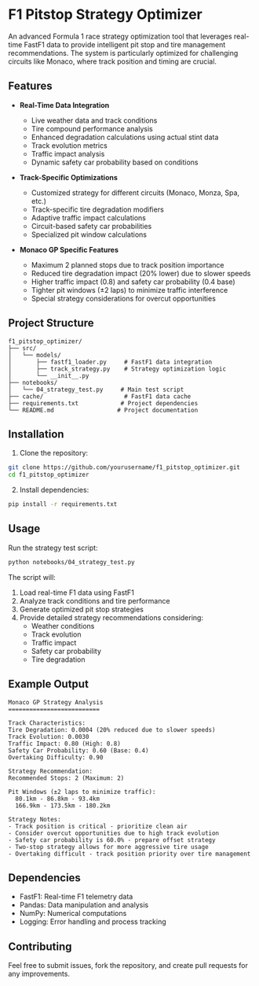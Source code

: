 # F1 Pitstop Strategy Optimizer

An advanced Formula 1 race strategy optimization tool that leverages real-time FastF1 data to provide intelligent pit stop and tire management recommendations. The system is particularly optimized for challenging circuits like Monaco, where track position and timing are crucial.

## Features

- **Real-Time Data Integration**
  - Live weather data and track conditions
  - Tire compound performance analysis
  - Enhanced degradation calculations using actual stint data
  - Track evolution metrics
  - Traffic impact analysis
  - Dynamic safety car probability based on conditions

- **Track-Specific Optimizations**
  - Customized strategy for different circuits (Monaco, Monza, Spa, etc.)
  - Track-specific tire degradation modifiers
  - Adaptive traffic impact calculations
  - Circuit-based safety car probabilities
  - Specialized pit window calculations

- **Monaco GP Specific Features**
  - Maximum 2 planned stops due to track position importance
  - Reduced tire degradation impact (20% lower) due to slower speeds
  - Higher traffic impact (0.8) and safety car probability (0.4 base)
  - Tighter pit windows (±2 laps) to minimize traffic interference
  - Special strategy considerations for overcut opportunities

## Project Structure

```
f1_pitstop_optimizer/
├── src/
│   └── models/
│       ├── fastf1_loader.py     # FastF1 data integration
│       ├── track_strategy.py    # Strategy optimization logic
│       └── __init__.py
├── notebooks/
│   └── 04_strategy_test.py     # Main test script
├── cache/                       # FastF1 data cache
├── requirements.txt            # Project dependencies
└── README.md                  # Project documentation
```

## Installation

1. Clone the repository:
```bash
git clone https://github.com/yourusername/f1_pitstop_optimizer.git
cd f1_pitstop_optimizer
```

2. Install dependencies:
```bash
pip install -r requirements.txt
```

## Usage

Run the strategy test script:
```bash
python notebooks/04_strategy_test.py
```

The script will:
1. Load real-time F1 data using FastF1
2. Analyze track conditions and tire performance
3. Generate optimized pit stop strategies
4. Provide detailed strategy recommendations considering:
   - Weather conditions
   - Track evolution
   - Traffic impact
   - Safety car probability
   - Tire degradation

## Example Output

```
Monaco GP Strategy Analysis
==========================

Track Characteristics:
Tire Degradation: 0.0004 (20% reduced due to slower speeds)
Track Evolution: 0.0030
Traffic Impact: 0.80 (High: 0.8)
Safety Car Probability: 0.60 (Base: 0.4)
Overtaking Difficulty: 0.90

Strategy Recommendation:
Recommended Stops: 2 (Maximum: 2)

Pit Windows (±2 laps to minimize traffic):
  80.1km - 86.8km - 93.4km
  166.9km - 173.5km - 180.2km

Strategy Notes:
- Track position is critical - prioritize clean air
- Consider overcut opportunities due to high track evolution
- Safety car probability is 60.0% - prepare offset strategy
- Two-stop strategy allows for more aggressive tire usage
- Overtaking difficult - track position priority over tire management
```

## Dependencies

- FastF1: Real-time F1 telemetry data
- Pandas: Data manipulation and analysis
- NumPy: Numerical computations
- Logging: Error handling and process tracking

## Contributing

Feel free to submit issues, fork the repository, and create pull requests for any improvements.

